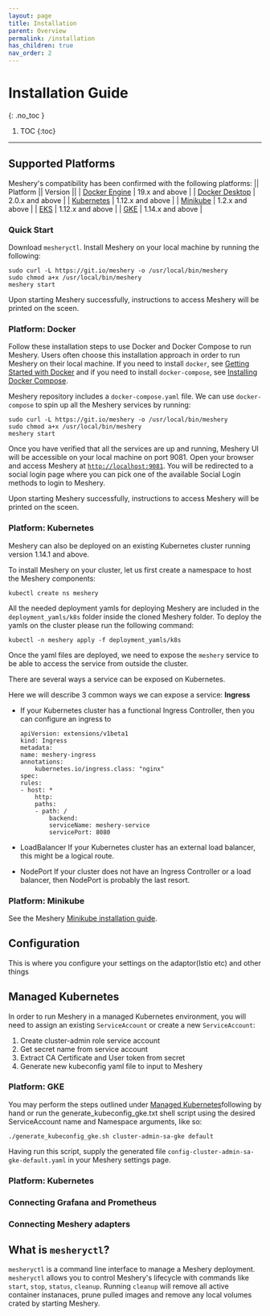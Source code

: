 ```yaml
---
layout: page
title: Installation
parent: Overview
permalink: /installation
has_children: true
nav_order: 2
---
```

# Installation Guide
{: .no_toc }

1. TOC
{:toc}

---
## Supported Platforms

Meshery's compatibility has been confirmed with the following platforms:
|| Platform || Version ||
| [Docker Engine](#docker) | 19.x and above |
| [Docker Desktop](#docker) | 2.0.x and above |
| [Kubernetes](#kubernetes) | 1.12.x and above |
| [Minikube](#minikube) | 1.2.x and above |
| [EKS](#eks) | 1.12.x and above |
| [GKE](#gke) | 1.14.x and above |


### Quick Start 
Download `mesheryctl`. Install Meshery on your local machine by running the following:

```
sudo curl -L https://git.io/meshery -o /usr/local/bin/meshery
sudo chmod a+x /usr/local/bin/meshery
meshery start
```
Upon starting Meshery successfully, instructions to access Meshery will be printed on the sceen.

### Platform: Docker <a name="docker"></a>
Follow these installation steps to use Docker and Docker Compose to run Meshery. Users often choose this installation approach in order to run Meshery on their local machine. If you need to install `docker`, see [Getting Started with Docker](https://docs.docker.com/get-started/) and if you need to install `docker-compose`, see [Installing Docker Compose](https://docs.docker.com/compose/install/). 

Meshery repository includes a `docker-compose.yaml` file. We can use `docker-compose` to spin up all the Meshery services by running:
```
sudo curl -L https://git.io/meshery -o /usr/local/bin/meshery
sudo chmod a+x /usr/local/bin/meshery
meshery start
```

Once you have verified that all the services are up and running, Meshery UI will be accessible on your local machine on port 9081. Open your browser and access Meshery at [`http://localhost:9081`](http://localhost:9081).
You will be redirected to a social login page where you can pick one of the available Social Login methods to login to Meshery.

Upon starting Meshery successfully, instructions to access Meshery will be printed on the sceen.

### Platform: Kubernetes <a name="kubernetes"></a>
Meshery can also be deployed on an existing Kubernetes cluster running version 1.14.1 and above.

To install Meshery on your cluster, let us first create a namespace to host the Meshery components:
```
kubectl create ns meshery
```

All the needed deployment yamls for deploying Meshery are included in the `deployment_yamls/k8s` folder inside the cloned Meshery folder. To deploy the yamls on the cluster please run the following command:
```
kubectl -n meshery apply -f deployment_yamls/k8s
```
Once the yaml files are deployed, we need to expose the `meshery` service to be able to access the service from outside the cluster. 

There are several ways a service can be exposed on Kubernetes. 

Here we will describe 3 common ways we can expose a service:
**Ingress**
  * If your Kubernetes cluster has a functional Ingress Controller, then you can configure an ingress to 
    ```
    apiVersion: extensions/v1beta1
    kind: Ingress
    metadata:
    name: meshery-ingress
    annotations:
        kubernetes.io/ingress.class: "nginx"
    spec:
    rules:
    - host: *
        http:
        paths:
        - path: /
            backend:
            serviceName: meshery-service
            servicePort: 8080

    ```
* LoadBalancer
    If your Kubernetes cluster has an external load balancer, this might be a logical route.

* NodePort
    If your cluster does not have an Ingress Controller or a load balancer, then NodePort is probably the last resort.

### Platform: Minikube <a name="minikube"></a>
See the Meshery [Minikube installation guide](minikube).
## Configuration
This is where you configure your settings on the adaptor(Istio etc) and other things 

## Managed Kubernetes <a name="managedk8s"></a>
In order to run Meshery in a managed Kubernetes environment, you will need to assign an existing `ServiceAccount` or create a new `ServiceAccount`:

1. Create cluster-admin role service account
1. Get secret name from service account
1. Extract CA Certificate and User token from secret
1. Generate new kubeconfig yaml file to input to Meshery

### Platform: GKE <a name="gke"></a>
You may perform the steps outlined under [Managed Kubernetes](#managedk8s)following by hand or run the generate_kubeconfig_gke.txt shell script using the desired ServiceAccount name and Namespace arguments, like so:

`./generate_kubeconfig_gke.sh cluster-admin-sa-gke default`

Having run this script, supply the generated file `config-cluster-admin-sa-gke-default.yaml` in your Meshery settings page.

### Platform: Kubernetes <a name="eks"></a>

### Connecting Grafana and Prometheus

### Connecting Meshery adapters

## What is `mesheryctl`?
`mesheryctl` is a command line interface to manage a Meshery deployment. `mesheryctl` allows you to control Meshery's lifecycle with commands like `start`, `stop`, `status`, `cleanup`. Running `cleanup` will remove all active container instanaces, prune pulled images and remove any local volumes crated by starting Meshery.